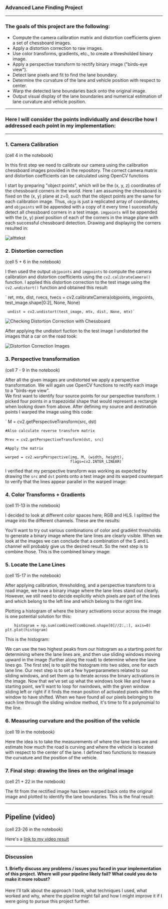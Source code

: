 ### Advanced Lane Finding Project

---
### The goals of this project are the following:

* Compute the camera calibration matrix and distortion coefficients given a set of chessboard images.
* Apply a distortion correction to raw images.
* Use color transforms, gradients, etc., to create a thresholded binary image.
* Apply a perspective transform to rectify binary image ("birds-eye view").
* Detect lane pixels and fit to find the lane boundary.
* Determine the curvature of the lane and vehicle position with respect to center.
* Warp the detected lane boundaries back onto the original image.
* Output visual display of the lane boundaries and numerical estimation of lane curvature and vehicle position.

[//]: # (Image References)

[image1]: ./output_images/findcorners.png "Find Chessboard Corners"
[image2]: ./output_images/chessboard_distortion_correction.png "Checking Distortion Correction with Chessboard"
[image3]: ./output_images/undistorted_images.png "Distortion Correction Images"
[image4]: ./examples/warped_straight_lines.jpg "Warp Example"
[image5]: ./examples/color_fit_lines.jpg "Fit Visual"
[image6]: ./examples/example_output.jpg "Output"
[video1]: ./project_video.mp4 "Video"

----
### Here I will consider the points individually and describe how I addressed each point in my implementation:

---

### 1. Camera Calibration
(cell 4 in the notebook)

In this first step we need to calibrate our camera using the calibration chessboard images provided in the repository. The correct camera matrix and distortion coefficients can be calculated using OpenCV functions 

I start by preparing "object points", which will be the (x, y, z) coordinates of the chessboard corners in the world. Here I am assuming the chessboard is fixed on the (x, y) plane at z=0, such that the object points are the same for each calibration image.  Thus, `objp` is just a replicated array of coordinates, and `objpoints` will be appended with a copy of it every time I successfully detect all chessboard corners in a test image.  `imgpoints` will be appended with the (x, y) pixel position of each of the corners in the image plane with each successful chessboard detection.  Drawing and displaying the corners resulted in:

![alttekst][image1]

### 2. Distortion correction
(cell 5 + 6 in the notebook)

I then used the output `objpoints` and `imgpoints` to compute the camera calibration and distortion coefficients using the `cv2.calibrateCamera()` function.  I applied this distortion correction to the test image using the `cv2.undistort()` function and obtained this result: 

`    ret, mtx, dist, rvecs, tvecs = cv2.calibrateCamera(objpoints, imgpoints, test_image.shape[0:2], None, None)

     undist = cv2.undistort(test_image, mtx, dist, None, mtx)`

![][image2]

After applying the undistort fuction to the test image I undistorted the images that a car on the road took:

![][image3]

### 3. Perspective transformation
(cell 7 - 9 in the notebook)

After all the given images are undistorted we apply a perspective transformation. We will again use OpenCV functions to rectify each image to a "birds-eye view".  
We first want to identify four source points for our perspective transform. I picked four points in a trapezoidal shape that would represent a rectangle when looking down from above. After defining my source and destination points I warped the image using this code:

`   M = cv2.getPerspectiveTransform(src, dst)

    #Also calculate reverse transform matrix
    
    Mrev = cv2.getPerspectiveTransform(dst, src)
    
    #Apply the matrix
    
    warped = cv2.warpPerspective(img, M, (width, height), 
                                 flags=cv2.INTER_LINEAR)`


I verified that my perspective transform was working as expected by drawing the `src` and `dst` points onto a test image and its warped counterpart to verify that the lines appear parallel in the warped image:





### 4. Color Transforms + Gradients
(cell 11-13 in the notebook)

I decided to look at different color spaces here; RGB and HLS. I splitted the image into the different channels. These are the results:



You'll want to try out various combinations of color and gradiënt thresholds to generate a binary image where the lane lines are clearly visible. When we look at the images we can conclude that a combination of the S and L channel will probably give us the desired result. So the next step is to combine those. This is the combined binary image:




### 5. Locate the Lane Lines
(cell 15-17 in the notebook)

After applying calibration, thresholding, and a perspective transform to a road image, we have a binary image where the lane lines stand out clearly. However, we still need to decide explicitly which pixels are part of the lines and which belong to the left line and which belong to the right line.

Plotting a histogram of where the binary activations occur across the image is one potential solution for this:

`    histogram = np.sum(combined[combined.shape[0]//2:,:], axis=0)
    plt.plot(histogram)`

This is the histogram:



We can use the two highest peaks from our histogram as a starting point for determining where the lane lines are, and then use sliding windows moving upward in the image (further along the road) to determine where the lane lines go. The first ste[ is to split the histogram into two sides, one for each lane line. Our next step is to set a few hyperparameters related to our sliding windows, and set them up to iterate across the binary activations in the image. Now that we've set up what the windows look like and have a starting point, we'll want to loop for nwindows, with the given window sliding left or right if it finds the mean position of activated pixels within the window to have shifted. When we have found all our pixels belonging to each line through the sliding window method, it's time to fit a polynomial to the line.




### 6. Measuring curvature and the position of the vehicle
(cell 19 in the notebook)

Here the idea is to take the measurements of where the lane lines are and estimate how much the road is curving and where the vehicle is located with respect to the center of the lane. I defined two functions to measure the curvature and the position of the vehicle.



### 7. Final step: drawing the lines on the original image
(cell 21 + 22 in the notebook)

The fit from the rectified image has been warped back onto the original image and plotted to identify the lane boundaries. This is the final result:




---
## Pipeline (video)
(cell 23-26 in the notebook)



Here's a [link to my video result](./project_video.mp4)

---

### Discussion

#### 1. Briefly discuss any problems / issues you faced in your implementation of this project.  Where will your pipeline likely fail?  What could you do to make it more robust?

Here I'll talk about the approach I took, what techniques I used, what worked and why, where the pipeline might fail and how I might improve it if I were going to pursue this project further.  









